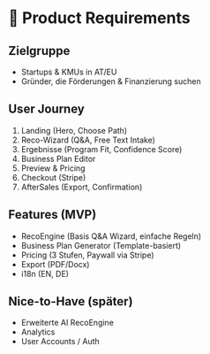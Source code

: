 ﻿# 🎯 Product Requirements

## Zielgruppe
- Startups & KMUs in AT/EU
- Gründer, die Förderungen & Finanzierung suchen

## User Journey
1. Landing (Hero, Choose Path)
2. Reco-Wizard (Q&A, Free Text Intake)
3. Ergebnisse (Program Fit, Confidence Score)
4. Business Plan Editor
5. Preview & Pricing
6. Checkout (Stripe)
7. AfterSales (Export, Confirmation)

## Features (MVP)
- RecoEngine (Basis Q&A Wizard, einfache Regeln)
- Business Plan Generator (Template-basiert)
- Pricing (3 Stufen, Paywall via Stripe)
- Export (PDF/Docx)
- i18n (EN, DE)

## Nice-to-Have (später)
- Erweiterte AI RecoEngine
- Analytics
- User Accounts / Auth
